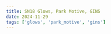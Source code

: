 ```yaml
---
title: SN18 Glows, Park Motive, GINS
date: 2024-11-29
tags: ['glows', 'park_motive', 'gins']
---
```


